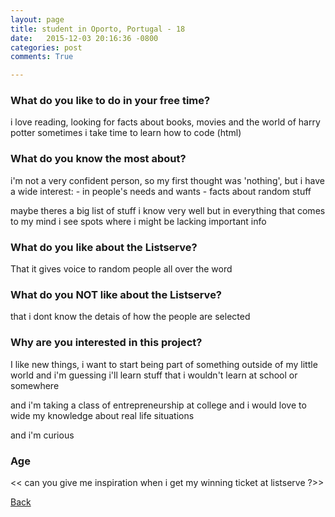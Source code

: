 ```yaml
---
layout: page
title: student in Oporto, Portugal - 18
date:   2015-12-03 20:16:36 -0800
categories: post
comments: True

---
```


### What do you like to do in your free time?
<p>i love reading, looking for facts about books, movies and the world of harry potter
sometimes i take time to learn how to code (html)</p>

### What do you know the most about?
<p>i'm not a very confident person, so my first thought was 'nothing', 
but i have a wide interest:
- in people's needs and wants 
- facts about random stuff 

 maybe theres a big list of stuff i know very well but in everything that comes to my mind i see spots where i might be lacking important info

</p>

### What do you like about the Listserve?
<p>That it gives voice to random people all over the word</p>

### What do you NOT like about the Listserve?
<p>that i dont know the detais of how the people are selected</p>

### Why are you interested in this project?
<p>I like new things, i want to start being part of something outside of my little world and i'm guessing i'll learn stuff that i wouldn't learn at school or somewhere

and i'm taking a class of entrepreneurship at college and i would love to wide my knowledge about real life situations

and i'm curious</p>

### Age
<p><< can you give me inspiration when i get my winning ticket at listserve ?>></p>

[Back][1]

[1]: /home/responders/all